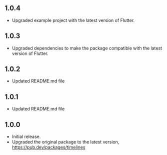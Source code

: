## 1.0.4

* Upgraded example project with the latest version of Flutter.

## 1.0.3

* Upgraded dependencies to make the package compatible with the latest version of Flutter.

## 1.0.2

* Updated README.md file

## 1.0.1

* Updated README.md file

## 1.0.0

* Initial release.
* Upgraded the original package to the latest version, https://pub.dev/packages/timelines
